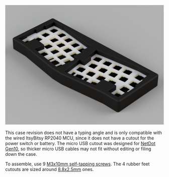 ![QALFlat](/img/qal-flat.png)

This case revision does not have a typing angle and is only compatible with the wired ItsyBitsy RP2040 MCU, since it does not have a cutout for the power switch or battery. The micro USB cutout was designed for [NetDot Gen10](https://a.co/d/ahsglc3), so thicker micro USB cables may not fit without editing or filing down the case.

To assemble, use 9 [M3x10mm self-tapping screws](https://a.co/d/eH68tDS). The 4 rubber feet cutouts are sized around [8.8x2.5mm](https://www.aliexpress.us/item/3256802432366448.html) ones.